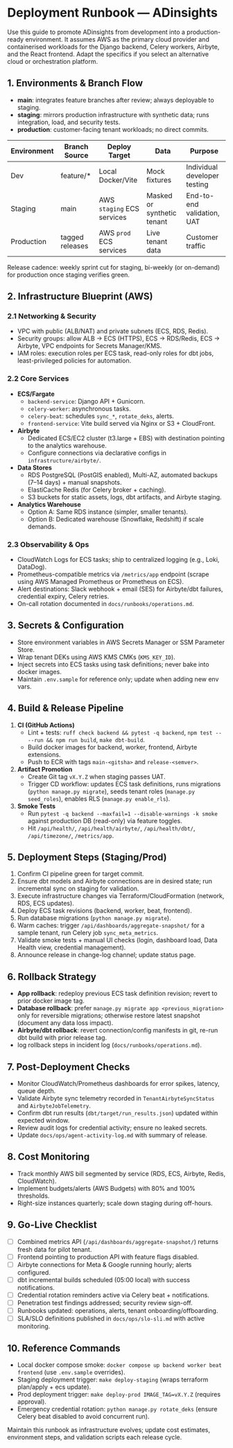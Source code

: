 # Deployment Runbook — ADinsights

Use this guide to promote ADinsights from development into a production-ready environment. It assumes AWS as the primary cloud provider and containerised workloads for the Django backend, Celery workers, Airbyte, and the React frontend. Adapt the specifics if you select an alternative cloud or orchestration platform.

## 1. Environments & Branch Flow
- **main**: integrates feature branches after review; always deployable to staging.
- **staging**: mirrors production infrastructure with synthetic data; runs integration, load, and security tests.
- **production**: customer-facing tenant workloads; no direct commits.

| Environment | Branch Source | Deploy Target | Data | Purpose |
| ----------- | ------------- | ------------- | ---- | ------- |
| Dev | feature/* | Local Docker/Vite | Mock fixtures | Individual developer testing |
| Staging | main | AWS `staging` ECS services | Masked or synthetic tenant | End-to-end validation, UAT |
| Production | tagged releases | AWS `prod` ECS services | Live tenant data | Customer traffic |

Release cadence: weekly sprint cut for staging, bi-weekly (or on-demand) for production once staging verifies green.

## 2. Infrastructure Blueprint (AWS)
### 2.1 Networking & Security
- VPC with public (ALB/NAT) and private subnets (ECS, RDS, Redis).
- Security groups: allow ALB → ECS (HTTPS), ECS → RDS/Redis, ECS → Airbyte, VPC endpoints for Secrets Manager/KMS.
- IAM roles: execution roles per ECS task, read-only roles for dbt jobs, least-privileged policies for automation.

### 2.2 Core Services
- **ECS/Fargate**
  - `backend-service`: Django API + Gunicorn.
  - `celery-worker`: asynchronous tasks.
  - `celery-beat`: schedules `sync_*`, `rotate_deks`, alerts.
  - `frontend-service`: Vite build served via Nginx or S3 + CloudFront.
- **Airbyte**
  - Dedicated ECS/EC2 cluster (t3.large + EBS) with destination pointing to the analytics warehouse.
  - Configure connections via declarative configs in `infrastructure/airbyte/`.
- **Data Stores**
  - RDS PostgreSQL (PostGIS enabled), Multi-AZ, automated backups (7–14 days) + manual snapshots.
  - ElastiCache Redis (for Celery broker + caching).
  - S3 buckets for static assets, logs, dbt artifacts, and Airbyte staging.
- **Analytics Warehouse**
  - Option A: Same RDS instance (simpler, smaller tenants).
  - Option B: Dedicated warehouse (Snowflake, Redshift) if scale demands.

### 2.3 Observability & Ops
- CloudWatch Logs for ECS tasks; ship to centralized logging (e.g., Loki, DataDog).
- Prometheus-compatible metrics via `/metrics/app` endpoint (scrape using AWS Managed Prometheus or Prometheus on ECS).
- Alert destinations: Slack webhook + email (SES) for Airbyte/dbt failures, credential expiry, Celery retries.
- On-call rotation documented in `docs/runbooks/operations.md`.

## 3. Secrets & Configuration
- Store environment variables in AWS Secrets Manager or SSM Parameter Store.
- Wrap tenant DEKs using AWS KMS CMKs (`KMS_KEY_ID`).
- Inject secrets into ECS tasks using task definitions; never bake into docker images.
- Maintain `.env.sample` for reference only; update when adding new env vars.

## 4. Build & Release Pipeline
1. **CI (GitHub Actions)**
   - Lint + tests: `ruff check backend && pytest -q backend`, `npm test -- --run && npm run build`, `make dbt-build`.
   - Build docker images for backend, worker, frontend, Airbyte extensions.
   - Push to ECR with tags `main-<gitsha>` and `release-<semver>`.
2. **Artifact Promotion**
   - Create Git tag `vX.Y.Z` when staging passes UAT.
   - Trigger CD workflow: updates ECS task definitions, runs migrations (`python manage.py migrate`), seeds tenant roles (`manage.py seed_roles`), enables RLS (`manage.py enable_rls`).
3. **Smoke Tests**
   - Run `pytest -q backend --maxfail=1 --disable-warnings -k smoke` against production DB (read-only) via feature toggles.
   - Hit `/api/health/`, `/api/health/airbyte/`, `/api/health/dbt/`, `/api/timezone/`, `/metrics/app`.

## 5. Deployment Steps (Staging/Prod)
1. Confirm CI pipeline green for target commit.
2. Ensure dbt models and Airbyte connections are in desired state; run incremental sync on staging for validation.
3. Execute infrastructure changes via Terraform/CloudFormation (network, RDS, ECS updates).
4. Deploy ECS task revisions (backend, worker, beat, frontend).
5. Run database migrations (`python manage.py migrate`).
6. Warm caches: trigger `/api/dashboards/aggregate-snapshot/` for a sample tenant, run Celery job `sync_meta_metrics`.
7. Validate smoke tests + manual UI checks (login, dashboard load, Data Health view, credential management).
8. Announce release in change-log channel; update status page.

## 6. Rollback Strategy
- **App rollback**: redeploy previous ECS task definition revision; revert to prior docker image tag.
- **Database rollback**: prefer `manage.py migrate app <previous_migration>` only for reversible migrations; otherwise restore latest snapshot (document any data loss impact).
- **Airbyte/dbt rollback**: revert connection/config manifests in git, re-run dbt build with prior release tag.
- log rollback steps in incident log (`docs/runbooks/operations.md`).

## 7. Post-Deployment Checks
- Monitor CloudWatch/Prometheus dashboards for error spikes, latency, queue depth.
- Validate Airbyte sync telemetry recorded in `TenantAirbyteSyncStatus` and `AirbyteJobTelemetry`.
- Confirm dbt run results (`dbt/target/run_results.json`) updated within expected window.
- Review audit logs for credential activity; ensure no leaked secrets.
- Update `docs/ops/agent-activity-log.md` with summary of release.

## 8. Cost Monitoring
- Track monthly AWS bill segmented by service (RDS, ECS, Airbyte, Redis, CloudWatch).
- Implement budgets/alerts (AWS Budgets) with 80% and 100% thresholds.
- Right-size instances quarterly; scale down staging during off-hours.

## 9. Go-Live Checklist
- [ ] Combined metrics API (`/api/dashboards/aggregate-snapshot/`) returns fresh data for pilot tenant.
- [ ] Frontend pointing to production API with feature flags disabled.
- [ ] Airbyte connections for Meta & Google running hourly; alerts configured.
- [ ] dbt incremental builds scheduled (05:00 local) with success notifications.
- [ ] Credential rotation reminders active via Celery beat + notifications.
- [ ] Penetration test findings addressed; security review sign-off.
- [ ] Runbooks updated: operations, alerts, tenant onboarding/offboarding.
- [ ] SLA/SLO definitions published in `docs/ops/slo-sli.md` with active monitoring.

## 10. Reference Commands
- Local docker compose smoke: `docker compose up backend worker beat frontend` (use `.env.sample` overrides).
- Staging deployment trigger: `make deploy-staging` (wraps terraform plan/apply + ecs update).
- Prod deployment trigger: `make deploy-prod IMAGE_TAG=vX.Y.Z` (requires approval).
- Emergency credential rotation: `python manage.py rotate_deks` (ensure Celery beat disabled to avoid concurrent run).

Maintain this runbook as infrastructure evolves; update cost estimates, environment steps, and validation scripts each release cycle.

